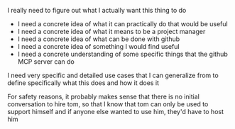 I really need to figure out what I actually want this thing to do
- I need a concrete idea of what it can practically do that would be useful
- I need a concrete idea of what it means to be a project manager
- I need a concrete idea of what can be done with github
- I need a concrete idea of something I would find useful
- I need a concrete understanding of some specific things that the github MCP server can do

I need very specific and detailed use cases that I can generalize from to define specifically what this does and how it does it

For safety reasons, it probably makes sense that there is no initial conversation to hire tom, so that I know that tom can only be used to support himself and if anyone else wanted to use him, they'd have to host him